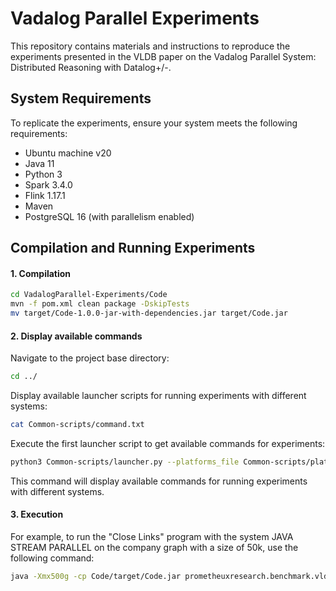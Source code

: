 # Vadalog Parallel Experiments

This repository contains materials and instructions to reproduce the experiments presented in the VLDB paper on the Vadalog Parallel System: Distributed Reasoning with Datalog+/-.

## System Requirements

To replicate the experiments, ensure your system meets the following requirements:
- Ubuntu machine v20
- Java 11
- Python 3
- Spark 3.4.0
- Flink 1.17.1
- Maven
- PostgreSQL 16 (with parallelism enabled)

## Compilation and Running Experiments

#### 1. Compilation
```bash
cd VadalogParallel-Experiments/Code
mvn -f pom.xml clean package -DskipTests
mv target/Code-1.0.0-jar-with-dependencies.jar target/Code.jar
```

#### 2. Display available commands
Navigate to the project base directory:
```bash
cd ../
```
Display available launcher scripts for running experiments with different systems:
```bash
cat Common-scripts/command.txt
```
Execute the first launcher script to get available commands for experiments:

```bash
python3 Common-scripts/launcher.py --platforms_file Common-scripts/platforms.conf --jobs_file Common-scripts/jobs.conf --log_file Common-scripts/log.txt --to_run False
```
This command will display available commands for running experiments with different systems.

#### 3. Execution

For example, to run the "Close Links" program with the system JAVA STREAM PARALLEL on the company graph with a size of 50k, use the following command:
```bash
java -Xmx500g -cp Code/target/Code.jar prometheuxresearch.benchmark.vldb.experiment.javastream.closeLink.CloseLinkJavaStream --parallelism 96 --input Code/src/test/resources/programs_data/companygraph/company_graph_50k.csv
```
